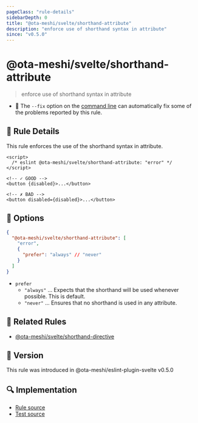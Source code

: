 ```yaml
---
pageClass: "rule-details"
sidebarDepth: 0
title: "@ota-meshi/svelte/shorthand-attribute"
description: "enforce use of shorthand syntax in attribute"
since: "v0.5.0"
---
```


# @ota-meshi/svelte/shorthand-attribute

> enforce use of shorthand syntax in attribute

- :wrench: The `--fix` option on the [command line](https://eslint.org/docs/user-guide/command-line-interface#fixing-problems) can automatically fix some of the problems reported by this rule.

## :book: Rule Details

This rule enforces the use of the shorthand syntax in attribute.

<ESLintCodeBlock fix>

<!-- prettier-ignore-start -->
<!--eslint-skip-->

```svelte
<script>
  /* eslint @ota-meshi/svelte/shorthand-attribute: "error" */
</script>

<!-- ✓ GOOD -->
<button {disabled}>...</button>

<!-- ✗ BAD -->
<button disabled={disabled}>...</button>
```

<!-- prettier-ignore-end -->

</ESLintCodeBlock>

## :wrench: Options

```json
{
  "@ota-meshi/svelte/shorthand-attribute": [
    "error",
    {
      "prefer": "always" // "never"
    }
  ]
}
```

- `prefer`
  - `"always"` ... Expects that the shorthand will be used whenever possible. This is default.
  - `"never"` ... Ensures that no shorthand is used in any attribute.

## :couple: Related Rules

- [@ota-meshi/svelte/shorthand-directive]

[@ota-meshi/svelte/shorthand-directive]: ./shorthand-directive.md

## :rocket: Version

This rule was introduced in @ota-meshi/eslint-plugin-svelte v0.5.0

## :mag: Implementation

- [Rule source](https://github.com/ota-meshi/eslint-plugin-svelte/blob/main/src/rules/shorthand-attribute.ts)
- [Test source](https://github.com/ota-meshi/eslint-plugin-svelte/blob/main/tests/src/rules/shorthand-attribute.ts)
